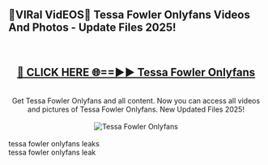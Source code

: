 <h2>🔴VIRal VidEOS🔴 Tessa Fowler Onlyfans Videos And Photos - Update Files 2025!</h2>
<br>
<div align="center">
<h2><a href="https://virallinks.top/odZfE0" rel="nofollow">🔴 CLICK HERE 🌐==►► Tessa Fowler Onlyfans</a></h2>
<br>
Get Tessa Fowler Onlyfans and all content. Now you can access all videos and pictures of Tessa Fowler Onlyfans. New Updated Files 2025!
<br>
<br>
<a href="https://virallinks.top/odZfE0" rel="nofollow" data-target="animated-image.originalLink"><img src="https://i.imgur.com/dJHk4Zq.gif)" alt="Tessa Fowler Onlyfans" style="max-width: 100%; display: inline-block;" data-target="animated-image.originalImage"></a>
</div>
<br>
tessa fowler onlyfans leaks<br>
tessa fowler onlyfans leak